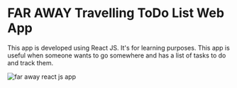 # FAR AWAY Travelling ToDo List Web App

This app is developed using React JS. It's for learning purposes. This app is useful when someone wants to go somewhere and has a list of tasks to do and track them.


![far away react js app](https://github.com/ahmadiqbalbhatti/FarAwayApp/assets/52331296/72e8e54e-cd8c-4059-9fd6-e604eb966710)
